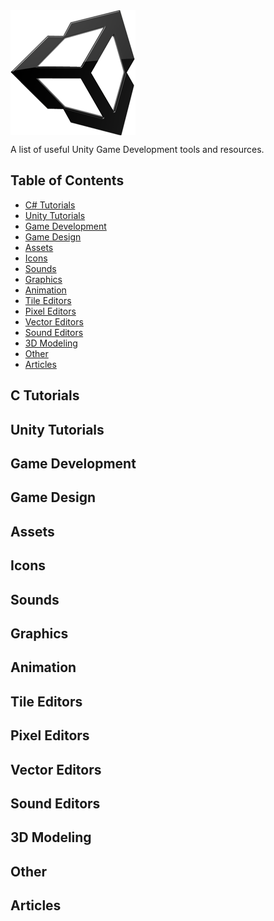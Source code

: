<img align="middle" src="/unity.png"/>

A list of useful Unity Game Development tools and resources.

## Table of Contents

* [C# Tutorials](#c-tutorials)
* [Unity Tutorials](#unity-tutorials)
* [Game Development](#game-development)
* [Game Design](#game-design)
* [Assets](#assets)
* [Icons](#icons)
* [Sounds](#sound)
* [Graphics](#graphics)
* [Animation](#animation)
* [Tile Editors](#tile-editors)
* [Pixel Editors](#pixel-editors)
* [Vector Editors](#vector-editors)
* [Sound Editors](#sound-editors)
* [3D Modeling](#3d-modeling)
* [Other](#other)
* [Articles](#articles)



## C Tutorials

## Unity Tutorials

## Game Development

## Game Design

## Assets

## Icons

## Sounds

## Graphics

## Animation

## Tile Editors

## Pixel Editors

## Vector Editors

## Sound Editors

## 3D Modeling

## Other

## Articles
